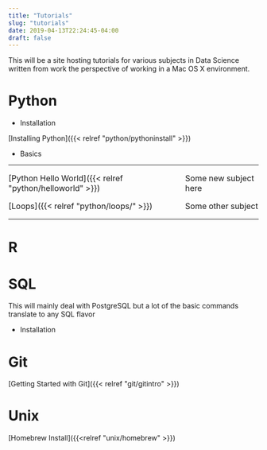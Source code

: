 ```yaml
---
title: "Tutorials"
slug: "tutorials"
date: 2019-04-13T22:24:45-04:00
draft: false
---
```

This will be a site hosting tutorials for various subjects in Data Science written
from work the perspective of working in a Mac OS X environment.

# Python
* Installation

[Installing Python]({{< relref "python/pythoninstall" >}})

* Basics
<table border="0" style="border: none;padding:0; margin:0;">
  <tr>
  <td style="border: none; padding:0; margin:0;">
  <p>[Python Hello World]({{< relref "python/helloworld" >}})</p>
  <p>[Loops]({{< relref "python/loops/" >}})</p>
  </td>
  <td style="border: none;padding:0; margin:0;">
  <p>Some new subject here</p>
  <p>Some other subject</p>
  </td>
  </tr>
</table>


# R

# SQL
This will mainly deal with PostgreSQL but a lot of the basic commands translate to
any SQL flavor

* Installation

# Git
[Getting Started with Git]({{< relref "git/gitintro" >}})

# Unix
[Homebrew Install]({{<relref "unix/homebrew" >}})



